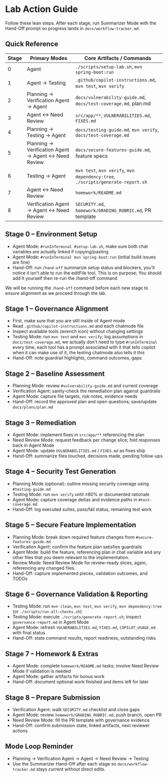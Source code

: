 # Lab Action Guide

Follow these lean steps. After each stage, run Summarizer Mode with the Hand-Off prompt so progress lands in `docs/workflow-tracker.md`.

## Quick Reference

| Stage | Primary Modes                                       | Core Artifacts / Commands                                                       |
| ----- | --------------------------------------------------- | ------------------------------------------------------------------------------- |
| 0     | Agent                                               | `./scripts/setup-lab.sh`, `mvn spring-boot:run`                                 |
| 1     | Agent → Testing                                     | `.github/copilot-instructions.md`, `mvn test`, `mvn verify`                     |
| 2     | Planning → Verification Agent → Agent               | `docs/vulnerability-guide.md`, `docs/test-coverage.md`, plan.md                 |
| 3     | Agent ↔ Need Review                                 | `src/app/**`, `VULNERABILITIES.md`, `FIXES.md`                                  |
| 4     | Planning → Testing → Agent                          | `docs/testing-guide.md`, `mvn verify`, `docs/test-coverage.md`                  |
| 5     | Planning → Verification Agent → Agent ↔ Need Review | `docs/secure-features-guide.md`, feature specs                                  |
| 6     | Testing → Agent                                     | `mvn test`, `mvn verify`, `mvn dependency:tree`, `./scripts/generate-report.sh` |
| 7     | Agent ↔ Need Review                                 | `homework/README.md`                                                            |
| 8     | Verification Agent → Agent ↔ Need Review            | `SECURITY.md`, `homework/GRADING_RUBRIC.md`, PR template                        |

## Stage 0 – Environment Setup

- Agent Mode: `#runInTerminal #setup-lab.sh`, make sure both chat variables are actually linked if copying/pasting
- Agent Mode: `#runInTerminal mvn spring-boot:run` (initial build issues are fine)
- Hand-Off: run `/hand-off` summarize setup status and blockers, you'll notice it isn't able to run the editFile tool. This is on purpose; You should add it yourself then re-run the /hand-off command

We will be running the `/hand-off` command before each new stage to ensure alignment as we proceed through the lab.

## Stage 1 – Governance Alignment

- First, make sure that you are still inside of Agent mode
- Read `.github/copilot-instructions.md` and each chatmode file
- Inspect available tools (wrench icon) without changing settings
- Testing Mode: run `mvn test` and `mvn verify`; log assumptions in `docs/test-coverage.md`, we actually don't need to type `#runInTerminal` every time, each tool has a prompt associated with it that tells copilot when it can make use of it, the testing chatmode also tells it this
- Hand-Off: note guardrail highlights, command outcomes, gaps

## Stage 2 – Baseline Assessment

- Planning Mode: review `#vulnerability-guide.md` and current coverage
- Verification Agent: sanity-check the remediation plan against guardrails
- Agent Mode: capture file targets, risk notes, evidence needs
- Hand-Off: record the approved plan and open questions; save/update `docs/plans/plan.md`

## Stage 3 – Remediation

- Agent Mode: implement fixes in `src/app/**` referencing the plan
- Need Review Mode: request feedback per change slice; fold responses back in Agent Mode
- Agent Mode: update `VULNERABILITIES.md` / `FIXES.md` as fixes ship
- Hand-Off: summarize files touched, decisions made, pending follow-ups

## Stage 4 – Security Test Generation

- Planning Mode (optional): outline missing security coverage using `#testing-guide.md`
- Testing Mode: run `mvn verify` until ≥80% or documented rationale
- Agent Mode: capture coverage deltas and evidence paths in `#test-coverage.md`
- Hand-Off: log executed suites, pass/fail status, remaining test work

## Stage 5 – Secure Feature Implementation

- Planning Mode: break down required feature changes from `#secure-features-guide.md`
- Verification Agent: confirm the feature plan satisfies guardrails
- Agent Mode: build the feature, referencing plan in chat variable and any other files that you deem relevant to the implementation.
- Review Mode: Need Review Mode for review-ready slices, again, referencing any changed files.
- Hand-Off: capture implemented pieces, validation outcomes, and TODOs

## Stage 6 – Governance Validation & Reporting

- Testing Mode: run `mvn clean`, `mvn test`, `mvn verify`, `mvn dependency:tree` (or `./scripts/run-all-checks.sh`)
- Testing Mode: execute `./scripts/generate-report.sh`; inspect `governance-report.md` in Agent Mode
- Agent Mode: refresh `VULNERABILITIES.md`, `FIXES.md`, `COPILOT_USAGE.md` with final status
- Hand-Off: state command results, report readiness, outstanding risks

## Stage 7 – Homework & Extras

- Agent Mode: complete `homework/README.md` tasks; involve Need Review Mode if validation is needed
- Agent Mode: gather artifacts for bonus work
- Hand-Off: document optional work finished and items left for later

## Stage 8 – Prepare Submission

- Verification Agent: walk `SECURITY.md` checklist and close gaps
- Agent Mode: review `homework/GRADING_RUBRIC.md`, push branch, open PR
- Need Review Mode: fill the PR template with governance evidence
- Hand-Off: confirm submission state, linked artifacts, next reviewer actions

## Mode Loop Reminder

- Planning → Verification Agent → Agent → Need Review → Testing
- Use the Summarizer Hand-Off after each stage so `docs/workflow-tracker.md` stays current without direct edits.
